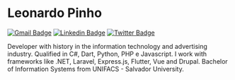 # Leonardo Pinho

[![Gmail Badge](http://img.shields.io/badge/-@leonardopinho-002777?style=flat-square&labelColor=002777&logo=Gmail&logoColor=white&link=mailto:contato@leonardopinho.com)](mailto:contato@leonardopinho.com)
[![Linkedin Badge](http://img.shields.io/badge/-@leonardopinho-002777?style=flat-square&labelColor=002777&logo=Linkedin&logoColor=white&link=https://www.linkedin.com/in/leonardo-pinho/)](https://www.linkedin.com/in/leonardo-pinho/)
[![Twitter Badge](http://img.shields.io/badge/-@leonardopinho-002777?style=flat-square&labelColor=002777&logo=twitter&logoColor=white&link=https://twitter.com/leonardopinho)](https://twitter.com/leonardopinho) 

Developer with history in the information technology and advertising industry. Qualified in C#, Dart, Python, PHP e Javascript. I work with frameworks like .NET, Laravel, Express.js, Flutter, Vue and Drupal. Bachelor of Information Systems from UNIFACS - Salvador University.
